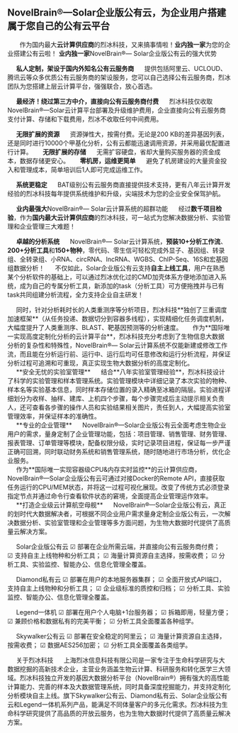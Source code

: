 ## **NovelBrain®—Solar企业版公有云，为企业用户搭建属于您自己的公有云平台**
&nbsp;
&nbsp;&nbsp;&nbsp;&nbsp;&nbsp;作为国内最大**云计算供应商**的烈冰科技，又来搞事情啦！**业内独一家**为您的企业搭建公有云啦！
**业内独一家**NovelBrain®— Solar企业版公有云的强大优势

&nbsp;&nbsp;&nbsp;&nbsp;&nbsp;**私人定制，架设于国内外知名公有云服务商**
&nbsp;&nbsp;&nbsp;&nbsp;&nbsp;提供包括阿里云、UCLOUD、腾讯云等众多优质公有云服务商的架设服务，您可以自己选择公有云服务商，烈冰团队为您搭建上层云计算平台，强强联合，放心首选。

&nbsp;&nbsp;&nbsp;&nbsp;&nbsp;**最经济！绕过第三方中介，直接向公有云服务商付费**
&nbsp;&nbsp;&nbsp;&nbsp;&nbsp;烈冰科技仅收取NovelBrain®—Solar云计算平台部署及升级维护费用，企业直接向公有云服务商支付计算、存储和下载费用，烈冰不收取任何中间费用。

&nbsp;&nbsp;&nbsp;&nbsp;&nbsp;**无限扩展的资源**
&nbsp;&nbsp;&nbsp;&nbsp;&nbsp;资源弹性大，按需付费。无论是200 KB的差异基因列表，还是同时进行10000个甲基化分析，公有云都能迅速调用资源，并采用最优配置进行计算。
&nbsp;&nbsp;&nbsp;&nbsp;&nbsp;**无限扩展的存储**
&nbsp;&nbsp;&nbsp;&nbsp;&nbsp;无需扩容硬盘，省却大量购买服务器的资金成本，数据存储更安心。
&nbsp;&nbsp;&nbsp;&nbsp;&nbsp;**零机房，运维更简单**
&nbsp;&nbsp;&nbsp;&nbsp;&nbsp;避免了机房建设的大量资金投入和管理成本，简单培训后1人即可完成运维工作。

&nbsp;&nbsp;&nbsp;&nbsp;&nbsp;**系统更稳定**
&nbsp;&nbsp;&nbsp;&nbsp;&nbsp;BAT级别公有云服务商直接提供技术支持，更有八年云计算开发经验的烈冰科技每年提供系统维护和升级，尖端技术为您的企业安全保驾护航。

&nbsp;&nbsp;&nbsp;&nbsp;&nbsp;**业内最强大**NovelBrain®— Solar云计算系统的超群功能
&nbsp;&nbsp;&nbsp;&nbsp;&nbsp;经过**数千项目检验**，作为**国内最大云计算供应商**的烈冰科技，可一站式为您解决数据分析、实验管理和企业管理三大难题！

&nbsp;&nbsp;&nbsp;&nbsp;&nbsp;**卓越的分析系统**
&nbsp;&nbsp;&nbsp;&nbsp;&nbsp;NovelBrain®— Solar云计算系统，**预装10+分析工作流**、**200+分析工具**和**150+物种**，零代码、零生信可轻松完成外显子、基因组、转录组、全转录组、小RNA、circRNA、lncRNA、WGBS、ChIP-Seq、16S和宏基因组数据分析！ 
&nbsp;&nbsp;&nbsp;&nbsp;&nbsp;不仅如此，Solar企业版公有云支持**自主上线工具**，用户在熟悉某个分析软件的基础上，可以通过烈冰优化过的CMD加壳体系方便地添加进入系统，成为自己的专属分析工具，新添加的task（分析工具）可方便拖拽并与已有task共同组建分析流程，全力支持企业自主研发！
<div style="text-align:center"><img data-src="1.png" width="800px" ></img>
</div>
&nbsp;&nbsp;&nbsp;&nbsp;&nbsp;同时，针对分析耗时长的人类重测序等分析项目，烈冰科技**独创了三重调度加速框架**（从任务投递、数据切分到容器多线程），实现精细化任务调度机制，大幅度提升了人类重测序、BLAST、靶基因预测等的分析速度。
&nbsp;&nbsp;&nbsp;&nbsp;&nbsp;作为**国际唯一实现高度定制化分析的云计算平台**，烈冰科技充分考虑到了生物信息大数据分析的复杂性和特殊性，NovelBrain®— Solar云计算系统不仅能新建或修改工作流，而且能在分析运行前、运行中、运行后均可任意修改和运行分析流程，并保证分析过程可追溯和可重现，真正实现生物大数据分析的高度定制化。

<div style="text-align:center"><img data-src="2.gif" width="800px" ></img>
</div>
&nbsp;&nbsp;&nbsp;&nbsp;&nbsp;**安全无忧的实验室管理**
&nbsp;&nbsp;&nbsp;&nbsp;&nbsp;结合**八年实验室管理经验**，烈冰科技设计了科学的实验管理和样本管理系统。实验管理模块中详细记录了本次实验的物种、样本名等实验基本信息，同时样本存储位置的录入精确至冰箱的隔层。实验进程详细划分为收样、抽样、建库、上机四个步骤，每个步骤完成后主动提示相关负责人，还可查看各步骤的操作人员和实验结果相关图片，责任到人，大幅提高实验室管理效率，并保证样本的准确性。

<div style="text-align:center"><img data-src="3.png" width="800px" ></img>
</div>
<div style="text-align:center"><img data-src="4.png" width="800px" ></img>
</div>
&nbsp;&nbsp;&nbsp;&nbsp;&nbsp;**专业的企业管理**
&nbsp;&nbsp;&nbsp;&nbsp;&nbsp;NovelBrain®—Solar企业版公有云全面考虑生物企业用户的需求，量身定制了企业管理功能，包括：项目管理、销售管理、财务管理、报表管理、订单管理等模块，配备权限分级，实时记录项目进程，保证每一步严谨正确可回溯，同时联动财务系统和销售管理系统，随时随地进行市场分析，优化企业服务。
<div style="text-align:center"><img data-src="5.png" width="800px" ></img>
</div>
<div style="text-align:center"><img data-src="6.png" width="800px" ></img>
</div>
&nbsp;&nbsp;&nbsp;&nbsp;&nbsp;作为**国际唯一实现容器级CPU&内存实时监控**的云计算供应商，NovelBrain®—Solar企业版公有云可通过对接Docker的Remote API，直接获取任务运行的CPU/MEM状态，并将这一过程可视化展现。改变了传统方式必须登录指定节点并通过命令行查看软件状态的窘境，全面提高企业管理运作效率。

<div style="text-align:center"><img data-src="7.gif" width="800px" ></img>
</div>
&nbsp;&nbsp;&nbsp;&nbsp;&nbsp;**打造企业级云计算航空母舰**
&nbsp;&nbsp;&nbsp;&nbsp;&nbsp;NovelBrain®—Solar企业版公有云，真正的划时代大数据解决者，可根据不同企业用户需求量身定制企业版公有云，一次解决数据分析、实验室管理和企业管理等多方面问题，为生物大数据时代提供了高质量云解决方案。
<div style="text-align:center"><img data-src="8.jpg" width="800px" ></img>
</div>

&nbsp;&nbsp;&nbsp;&nbsp;&nbsp;Solar企业版公有云
☑ 部署在企业所需云端，并直接向公有云服务商付费；
☑ 支持自主上线物种和分析工具；
☑ 海量计算资源自主选择，按需收费；
☑ 分析工具、实验监控、智能办公、信息化管理全覆盖。

&nbsp;&nbsp;&nbsp;&nbsp;&nbsp;Diamond私有云
☑ 部署在用户的本地服务器集群；
☑ 全面开放式API端口，支持自主上线物种和分析工具；
☑ 企业级标准的质控和归档；
☑ 分析工具、实验监控、智能办公、信息化管理全覆盖。

&nbsp;&nbsp;&nbsp;&nbsp;&nbsp;Legend一体机
☑ 部署在用户个人电脑+1台服务器；
☑ 拆箱即用，轻量方便；
☑ 兼顾价格和数据私有的完美平衡；
☑ 分析工具全面覆盖各种组学。

&nbsp;&nbsp;&nbsp;&nbsp;&nbsp;Skywalker公有云
☑ 部署在安全稳定的阿里云；
☑ 海量计算资源自主选择，按需收费；
☑ 数据AES256加密；
☑ 分析工具全面覆盖各类组学。

&nbsp;&nbsp;&nbsp;&nbsp;&nbsp;关于烈冰科技
&nbsp;&nbsp;&nbsp;&nbsp;&nbsp;上海烈冰信息科技有限公司是一家专注于生命科学研究与大数据挖掘的高新技术企业，主营业务涵盖生物云计算、科研服务和转化医学三大领域。烈冰科技独立开发的基因大数据分析平台（NovelBrain®）拥有强大的高性能计算能力、完善的样本及大数据管理系统，同时具备深度挖掘能力，并支持定制化分析模块自主上线。旗下Skywalker公有云、Diamond私有云、Solar企业版公有云和Legend一体机系列产品，能满足不同体量客户的多元化需求。烈冰科技为生命科学研究提供了高品质的开放云服务，也为生物大数据时代提供了高质量云解决方案。